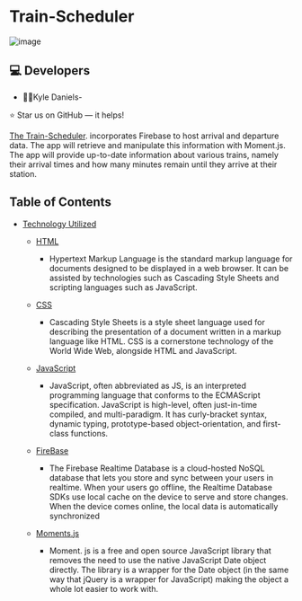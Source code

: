 # Train-Scheduler

![image](https://user-images.githubusercontent.com/40472408/74623249-e2d31680-5111-11ea-997f-0fe32164b157.png)


## :computer: Developers

*  :man_teacher:Kyle Daniels- 

⭐️ Star us on GitHub — it helps!


[The Train-Scheduler](https://kyledaniels.github.io/Train-Scheduler/).  incorporates Firebase to host arrival and departure data. The app will retrieve and manipulate this information with Moment.js. The app will provide up-to-date information about various trains, namely their arrival times and how many minutes remain until they arrive at their station. 



## Table of Contents


- [Technology Utilized](#Functionality)
    - [HTML](#typo3-extension-repository)
    
      - Hypertext Markup Language is the standard markup language for documents designed to be displayed in a web browser. It can be assisted by technologies such as Cascading Style Sheets and scripting languages such as JavaScript.
      
     - [CSS](#typo3-extension-repository)
     
       - Cascading Style Sheets is a style sheet language used for describing the presentation of a document written in a markup language like HTML. CSS is a cornerstone technology of the World Wide Web, alongside HTML and JavaScript.
       
    - [ JavaScript](#typo3-extension-repository)
    
      - JavaScript, often abbreviated as JS, is an interpreted programming language that conforms to the ECMAScript specification. JavaScript is high-level, often just-in-time compiled, and multi-paradigm. It has curly-bracket syntax, dynamic typing, prototype-based object-orientation, and first-class functions.
      
    - [ FireBase](#typo3-extension-repository)
    
      - The Firebase Realtime Database is a cloud-hosted NoSQL database that lets you store and sync between your users in realtime.  When your users go offline, the Realtime Database SDKs use local cache on the device to serve and store changes. When the device comes online, the local data is automatically synchronized
      
     - [ Moments.js](#typo3-extension-repository)
    
       - Moment. js is a free and open source JavaScript library that removes the need to use the native JavaScript Date object directly. The library is a wrapper for the Date object (in the same way that jQuery is a wrapper for JavaScript) making the object a whole lot easier to work with.
    
    
